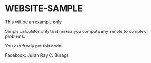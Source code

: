 # WEBSITE-SAMPLE
This will be an example only

Simple calculator only that makes you compute any simple to complex problems.

You can freely get this code!

Facebook: Julian Ray C. Buraga
